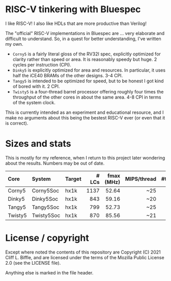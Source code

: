 # RISC-V tinkering with Bluespec

I like RISC-V! I also like HDLs that are more productive than Verilog!

The "official" RISC-V implementations in Bluespec are ... very elaborate and
difficult to understand. So, in a quest for better understanding, I've written
my own.

- `Corny5` is a fairly literal gloss of the RV32I spec, explicitly optimized for
  clarity rather than speed or area. It is reasonably speedy but huge. 2 cycles
  per instruction (CPI).
- `Dinky5` is explicitly optimized for area and resources. In particular, it
  uses half the iCE40 BRAMs of the other designs. 3-4 CPI.
- `Tangy5` is intended to be optimized for speed, but to be honest I got kind of
  bored with it. 2 CPI.
- `Twisty5` is a four-thread barrel processor offering roughly four times the
  throughput of the other cores in about the same area. 4-8 CPI in terms of the
  system clock.

This is currently intended as an experiment and educational resource, and I make
no arguments about this being the bestest RISC-V ever (or even that it is
correct).

# Sizes and stats

This is mostly for my reference, when I return to this project later wondering
about the results. Numbers may be out of date.

| Core | System | Target | # LCs | fmax (MHz) | MIPS/thread | #threads |
| :--- | :----- | :----- | ----: | ---------: | ----------: | -------: |
| Corny5 | Corny5Soc | hx1k | 1137 | 52.64 | ~25 | 1 |
| Dinky5 | Dinky5Soc | hx1k | 843 | 59.16 | ~20 | 1 |
| Tangy5 | Tangy5Soc | hx1k | 799 | 52.73 | ~25 | 1 |
| Twisty5 | Twisty5Soc | hx1k | 870 | 85.56 | ~21 | 4 |

# License / copyright

Except where noted the contents of this repository are Copyright (C) 2021 Cliff
L. Biffle, and are licensed under the terms of the Mozilla Public License 2.0
(see the LICENSE file).

Anything else is marked in the file header.
